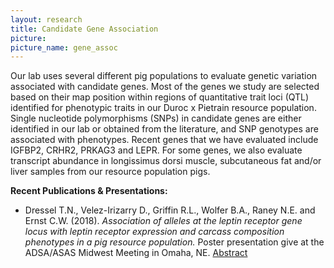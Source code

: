 ```yaml
---
layout: research
title: Candidate Gene Association 
picture: 
picture_name: gene_assoc 
---
```


Our lab uses several different pig populations to evaluate genetic variation associated with candidate genes. Most of the genes we study are selected based on their map position within regions of quantitative trait loci (QTL) identified for phenotypic traits in our Duroc x Pietrain resource population. Single nucleotide polymorphisms (SNPs) in candidate genes are either identified in our lab or obtained from the literature, and SNP genotypes are associated with phenotypes. Recent genes that we have evaluated include IGFBP2, CRHR2, PRKAG3 and LEPR. For some genes, we also evaluate transcript abundance in longissimus dorsi muscle, subcutaneous fat and/or liver samples from our resource population pigs.

__Recent Publications & Presentations:__
* Dressel T.N., Velez-Irizarry D., Griffin R.L., Wolfer B.A., Raney N.E. and Ernst C.W. (2018). *Association of alleles at the leptin receptor gene locus with leptin receptor expression and carcass composition phenotypes in a pig resource population.* Poster presentation give at the ADSA/ASAS Midwest Meeting in Omaha, NE. [Abstract](https://asas.confex.com/asas/mw18/webprogram/Paper23293.html)



